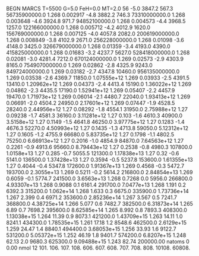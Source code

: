 BEGN
MARCS T=5500 G=5.0 FeH=0.0 MT=2.0
                  56
-5.0 3847.2 567.3 56735900000.0 1.268 0.002917 
-4.8 3882.2 746.3 73310000000.0 1.268 0.003648 
-4.6 3924.8 971.7 94852100000.0 1.268 0.004573 
-4.4 3968.5 1257.0 122166000000.0 1.268 0.005712 
-4.2 4012.9 1620.0 156769000000.0 1.268 0.007125 
-4.0 4057.8 2082.0 200619000000.0 1.268 0.008849 
-3.8 4102.9 2671.0 256228000000.0 1.268 0.01098 
-3.6 4148.0 3425.0 326679000000.0 1.268 0.01359 
-3.4 4193.0 4390.0 415825000000.0 1.268 0.01683 
-3.2 4237.7 5627.0 528418000000.0 1.268 0.02081 
-3.0 4281.4 7212.0 670124000000.0 1.269 0.02573 
-2.9 4303.9 8165.0 754907000000.0 1.269 0.02862 
-2.8 4325.9 9243.0 849724000000.0 1.269 0.03182 
-2.7 4347.8 10460.0 956135000000.0 1.269 0.03538 
-2.6 4369.7 11850.0 1.07555e+12 1.269 0.03933 
-2.5 4391.5 13410.0 1.20962e+12 1.269 0.04373 
-2.4 4413.4 15190.0 1.36022e+12 1.269 0.04862 
-2.3 4435.5 17190.0 1.52941e+12 1.269 0.05407 
-2.2 4457.9 19470.0 1.71973e+12 1.269 0.06014 
-2.1 4480.7 22040.0 1.93413e+12 1.269 0.06691 
-2.0 4504.2 24950.0 2.17601e+12 1.269 0.07447 
-1.9 4528.5 28240.0 2.44956e+12 1.27 0.08292 
-1.8 4554.1 31950.0 2.75988e+12 1.27 0.09238 
-1.7 4581.3 36160.0 3.11281e+12 1.27 0.103 
-1.6 4610.3 40900.0 3.5158e+12 1.27 0.1149 
-1.5 4641.8 46250.0 3.97775e+12 1.27 0.1283 
-1.4 4676.3 52270.0 4.50993e+12 1.27 0.1435 
-1.3 4713.8 59050.0 5.12312e+12 1.27 0.1605 
-1.2 4755.9 66680.0 5.83735e+12 1.27 0.1798 
-1.1 4802.5 75250.0 6.66913e+12 1.27 0.2016 
-1.0 4854.9 84870.0 7.64563e+12 1.27 0.2261 
-0.9 4913.6 95660.0 8.79443e+12 1.27 0.2538 
-0.8 4980.3 107800.0 1.0158e+13 1.27 0.285 
-0.7 5055.5 121300.0 1.17838e+13 1.27 0.32 
-0.6 5141.0 136500.0 1.37428e+13 1.27 0.3594 
-0.5 5237.8 153600.0 1.61355e+13 1.27 0.4044 
-0.4 5347.8 172600.0 1.91367e+13 1.269 0.4568 
-0.3 5472.7 193700.0 2.3055e+13 1.269 0.5211 
-0.2 5614.2 216800.0 2.84854e+13 1.269 0.6059 
-0.1 5774.7 241500.0 3.6563e+13 1.268 0.7268 
0.0 5956.0 266800.0 4.93307e+13 1.268 0.9088 
0.1 6161.4 291700.0 7.0477e+13 1.268 1.191 
0.2 6392.3 315200.0 1.062e+14 1.268 1.633 
0.3 6675.0 335900.0 1.73736e+14 1.267 2.399 
0.4 6971.2 353600.0 2.85236e+14 1.267 3.567 
0.5 7241.7 368800.0 4.38725e+14 1.266 5.077 
0.6 7482.7 382500.0 6.31873e+14 1.265 6.89 
0.7 7698.2 395600.0 8.62585e+14 1.265 8.992 
0.8 7893.3 408300.0 1.13038e+15 1.264 11.39 
0.9 8073.1 421200.0 1.43709e+15 1.263 14.11 
1.0 8241.1 434300.0 1.78535e+15 1.261 17.18 
1.2 8548.6 462500.0 2.6129e+15 1.259 24.47 
1.4 8840.1 494400.0 3.68053e+15 1.256 33.93 
1.6 9122.7 531200.0 5.05372e+15 1.252 46.19 
1.8 9401.7 574200.0 6.8207e+15 1.248 62.13 
2.0 9680.3 625300.0 9.09488e+15 1.243 82.74 
200000.00
natoms              0      0.00
nmol          12
          101.         106.       107.      108.         606.        607.        608.
          707.         708.       808.    10108.       60808.
